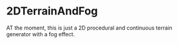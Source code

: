 # 2DTerrainAndFog
AT the moment, this is just a 2D procedural and continuous terrain generator with a fog effect. 
